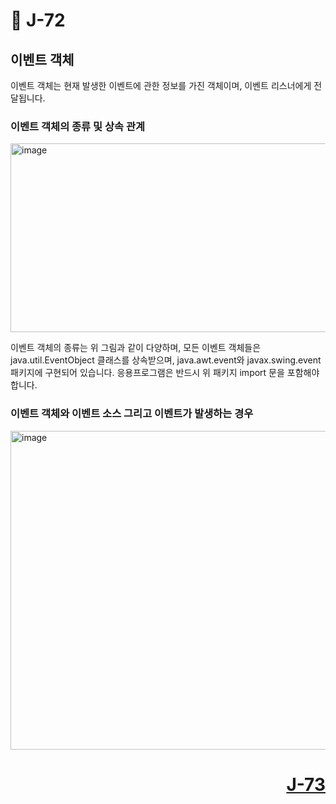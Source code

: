 # 📖 J-72

## 이벤트 객체
<p>
  이벤트 객체는 현재 발생한 이벤트에 관한 정보를 가진 객체이며, 이벤트 리스너에게 전달됩니다.
</p>

### 이벤트 객체의 종류 및 상속 관계

<img width="681" height="302" alt="image" src="https://github.com/user-attachments/assets/2564fda2-a668-412c-b7fe-b428152db99c" />

<p>
  이벤트 객체의 종류는 위 그림과 같이 다양하며, 모든 이벤트 객체들은 java.util.EventObject 클래스를 상속받으며, java.awt.event와 javax.swing.event 패키지에 구현되어 있습니다.
  응용프로그램은 반드시 위 패키지 import 문을 포함해야 합니다.
</p>

### 이벤트 객체와 이벤트 소스 그리고 이벤트가 발생하는 경우

<img width="736" height="510" alt="image" src="https://github.com/user-attachments/assets/4823a075-c3c1-4675-9533-d8ea61cea259" />


# <p align="right">[J-73](./J_73.md)</p>
